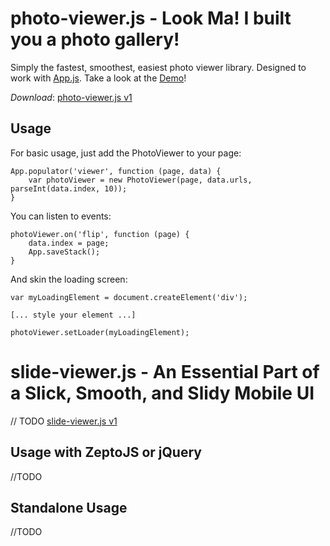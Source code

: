 photo-viewer.js - Look Ma! I built you a photo gallery!
=======================================================

Simply the fastest, smoothest, easiest photo viewer library. Designed to work with [App.js](http://code.kik.com/photo-viewer/demos/basic.html). Take a look at the [Demo](http://code.kik.com/photo-viewer/demos/basic.html)!

*Download*: [photo-viewer.js v1](http://cdn.kik.com/photo-viewer/1/photo-viewer.js)


Usage
-----

For basic usage, just add the PhotoViewer to your page:

	App.populator('viewer', function (page, data) {
		var photoViewer = new PhotoViewer(page, data.urls, parseInt(data.index, 10));
	}

You can listen to events:

	photoViewer.on('flip', function (page) {
		data.index = page;
		App.saveStack();
	}

And skin the loading screen:

	var myLoadingElement = document.createElement('div');

	[... style your element ...]

	photoViewer.setLoader(myLoadingElement);



slide-viewer.js - An Essential Part of a Slick, Smooth, and Slidy Mobile UI
===========================================================================
// TODO
[slide-viewer.js v1](http://cdn.kik.com/photo-viewer/1/slide-viewer.js)

Usage with ZeptoJS or jQuery
----------------------------

//TODO




Standalone Usage
----------------

//TODO
